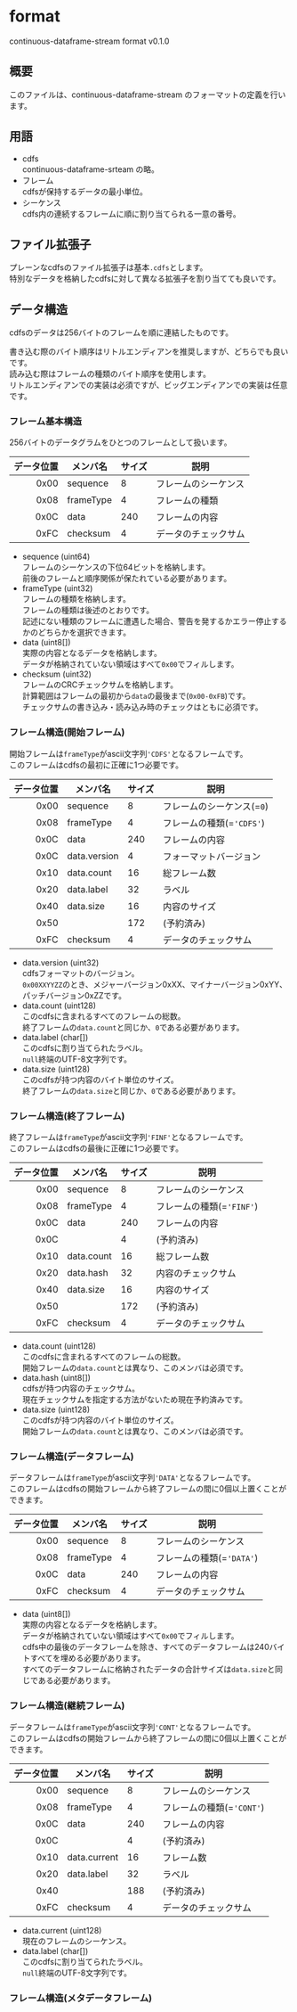 # format

continuous-dataframe-stream format v0.1.0

## 概要

このファイルは、continuous-dataframe-stream のフォーマットの定義を行います。  

## 用語

- cdfs  
  continuous-dataframe-srteam の略。  
- フレーム  
  cdfsが保持するデータの最小単位。  
- シーケンス  
  cdfs内の連続するフレームに順に割り当てられる一意の番号。

## ファイル拡張子

プレーンなcdfsのファイル拡張子は基本`.cdfs`とします。  
特別なデータを格納したcdfsに対して異なる拡張子を割り当てても良いです。  

## データ構造

cdfsのデータは256バイトのフレームを順に連結したものです。  

書き込む際のバイト順序はリトルエンディアンを推奨しますが、どちらでも良いです。  
読み込む際はフレームの種類のバイト順序を使用します。  
リトルエンディアンでの実装は必須ですが、ビッグエンディアンでの実装は任意です。  

### フレーム基本構造

256バイトのデータグラムをひとつのフレームとして扱います。  

|データ位置|メンバ名 |サイズ|説明
|---------:|---------|------|----
|      0x00|sequence |8     |フレームのシーケンス
|      0x08|frameType|4     |フレームの種類
|      0x0C|data     |240   |フレームの内容
|      0xFC|checksum |4     |データのチェックサム

- sequence (uint64)  
  フレームのシーケンスの下位64ビットを格納します。  
  前後のフレームと順序関係が保たれている必要があります。  
- frameType (uint32)  
  フレームの種類を格納します。  
  フレームの種類は後述のとおりです。  
  記述にない種類のフレームに遭遇した場合、警告を発するかエラー停止するかのどちらかを選択できます。
- data (uint8[])  
  実際の内容となるデータを格納します。  
  データが格納されていない領域はすべて`0x00`でフィルします。  
- checksum (uint32)  
  フレームのCRCチェックサムを格納します。  
  計算範囲はフレームの最初から`data`の最後まで(`0x00-0xFB`)です。  
  チェックサムの書き込み・読み込み時のチェックはともに必須です。  

### フレーム構造(開始フレーム)

開始フレームは`frameType`がascii文字列`'CDFS'`となるフレームです。  
このフレームはcdfsの最初に正確に1つ必要です。  

|データ位置|メンバ名    |サイズ|説明
|---------:|------------|------|----
|      0x00|sequence    |8     |フレームのシーケンス(=`0`)
|      0x08|frameType   |4     |フレームの種類(=`'CDFS'`)
|      0x0C|data        |240   |フレームの内容
|      0x0C|data.version|4     |フォーマットバージョン
|      0x10|data.count  |16    |総フレーム数
|      0x20|data.label  |32    |ラベル
|      0x40|data.size   |16    |内容のサイズ
|      0x50|            |172   |(予約済み)
|      0xFC|checksum    |4     |データのチェックサム

- data.version (uint32)  
  cdfsフォーマットのバージョン。  
  `0x00XXYYZZ`のとき、メジャーバージョン0xXX、マイナーバージョン0xYY、パッチバージョン0xZZです。  
- data.count (uint128)  
  このcdfsに含まれるすべてのフレームの総数。  
  終了フレームの`data.count`と同じか、`0`である必要があります。  
- data.label (char[])  
  このcdfsに割り当てられたラベル。  
  `null`終端のUTF-8文字列です。  
- data.size (uint128)  
  このcdfsが持つ内容のバイト単位のサイズ。  
  終了フレームの`data.size`と同じか、`0`である必要があります。  

### フレーム構造(終了フレーム)

終了フレームは`frameType`がascii文字列`'FINF'`となるフレームです。  
このフレームはcdfsの最後に正確に1つ必要です。  

|データ位置|メンバ名  |サイズ|説明
|---------:|----------|------|----
|      0x00|sequence  |8     |フレームのシーケンス
|      0x08|frameType |4     |フレームの種類(=`'FINF'`)
|      0x0C|data      |240   |フレームの内容
|      0x0C|          |4     |(予約済み)
|      0x10|data.count|16    |総フレーム数
|      0x20|data.hash |32    |内容のチェックサム
|      0x40|data.size |16    |内容のサイズ
|      0x50|          |172   |(予約済み)
|      0xFC|checksum  |4     |データのチェックサム

- data.count (uint128)  
  このcdfsに含まれるすべてのフレームの総数。  
  開始フレームの`data.count`とは異なり、このメンバは必須です。  
- data.hash (uint8[])  
  cdfsが持つ内容のチェックサム。  
  現在チェックサムを指定する方法がないため現在予約済みです。  
- data.size (uint128)  
  このcdfsが持つ内容のバイト単位のサイズ。  
  開始フレームの`data.count`とは異なり、このメンバは必須です。  

### フレーム構造(データフレーム)

データフレームは`frameType`がascii文字列`'DATA'`となるフレームです。  
このフレームはcdfsの開始フレームから終了フレームの間に0個以上置くことができます。  

|データ位置|メンバ名 |サイズ|説明
|---------:|---------|------|----
|      0x00|sequence |8     |フレームのシーケンス
|      0x08|frameType|4     |フレームの種類(=`'DATA'`)
|      0x0C|data     |240   |フレームの内容
|      0xFC|checksum |4     |データのチェックサム

- data (uint8[])  
  実際の内容となるデータを格納します。  
  データが格納されていない領域はすべて`0x00`でフィルします。  
  cdfs中の最後のデータフレームを除き、すべてのデータフレームは240バイトすべてを埋める必要があります。  
  すべてのデータフレームに格納されたデータの合計サイズは`data.size`と同じである必要があります。  

### フレーム構造(継続フレーム)

データフレームは`frameType`がascii文字列`'CONT'`となるフレームです。  
このフレームはcdfsの開始フレームから終了フレームの間に0個以上置くことができます。  

|データ位置|メンバ名    |サイズ|説明
|---------:|------------|------|----
|      0x00|sequence    |8     |フレームのシーケンス
|      0x08|frameType   |4     |フレームの種類(=`'CONT'`)
|      0x0C|data        |240   |フレームの内容
|      0x0C|            |4     |(予約済み)
|      0x10|data.current|16    |フレーム数
|      0x20|data.label  |32    |ラベル
|      0x40|            |188   |(予約済み)
|      0xFC|checksum    |4     |データのチェックサム

- data.current (uint128)  
  現在のフレームのシーケンス。  
- data.label (char[])  
  このcdfsに割り当てられたラベル。  
  `null`終端のUTF-8文字列です。  

### フレーム構造(メタデータフレーム)
